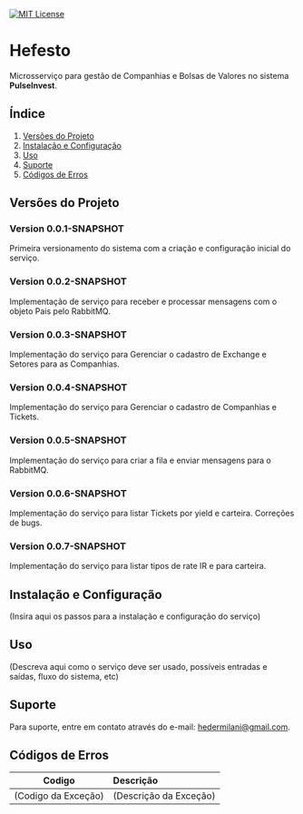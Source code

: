 [![MIT License](https://img.shields.io/badge/License-MIT-green.svg)](https://choosealicense.com/licenses/mit/)

# Hefesto

Microsserviço para gestão de Companhias e Bolsas de Valores no sistema **PulseInvest**.

## Índice
1. [Versões do Projeto](#versões-do-projeto)
2. [Instalação e Configuração](#instalação-e-configuração)
3. [Uso](#uso)
4. [Suporte](#suporte)
5. [Códigos de Erros](#códigos-de-erros)

## Versões do Projeto

### Version 0.0.1-SNAPSHOT
Primeira versionamento do sistema com a criação e configuração inicial do serviço.

### Version 0.0.2-SNAPSHOT
Implementação de serviço para receber e processar mensagens com o objeto Pais pelo RabbitMQ.

### Version 0.0.3-SNAPSHOT
Implementação do serviço para Gerenciar o cadastro de Exchange e Setores para as Companhias.

### Version 0.0.4-SNAPSHOT
Implementação do serviço para Gerenciar o cadastro de Companhias e Tickets.

### Version 0.0.5-SNAPSHOT
Implementação do serviço para criar a fila e enviar mensagens para o RabbitMQ.

### Version 0.0.6-SNAPSHOT
Implementação do serviço para listar Tickets por yield e carteira. Correções de bugs.

### Version 0.0.7-SNAPSHOT
Implementação do serviço para listar tipos de rate IR e para carteira.

## Instalação e Configuração
(Insira aqui os passos para a instalação e configuração do serviço)

## Uso
(Descreva aqui como o serviço deve ser usado, possíveis entradas e saídas, fluxo do sistema, etc)

## Suporte
Para suporte, entre em contato através do e-mail: hedermilani@gmail.com.

## Códigos de Erros
| Codigo | Descrição |
| :------: | :-------- |
| (Codigo da Exceção) | (Descrição da Exceção) |
